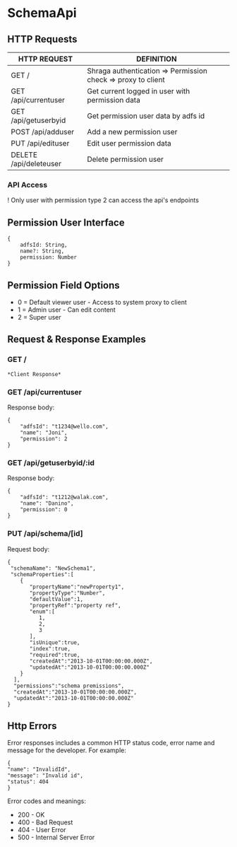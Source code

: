 # SchemaApi

## HTTP Requests

| HTTP REQUEST | DEFINITION            | 
| ----------- | --------------- |
| GET /         | Shraga authentication => Permission check => proxy to client |
| GET /api/currentuser       | Get current logged in user with permission data |
| GET /api/getuserbyid       | Get permission user data by adfs id |
| POST /api/adduser       | Add a new permission user |
| PUT /api/edituser       | Edit user permission data |
| DELETE /api/deleteuser       | Delete permission user |

### API Access
! Only user with permission type 2 can access the api's endpoints


## Permission User Interface

    {
        adfsId: String,
        name?: String,
        permission: Number
    }

## Permission Field Options

* 0 = Default viewer user - Access to system proxy to client
* 1 = Admin user - Can edit content
* 2 = Super user


## Request & Response Examples
  
### GET /

    *Client Response*
    
### GET /api/currentuser

Response body:

    {
        "adfsId": "t1234@wello.com",
        "name": "Joni",
        "permission": 2
    }
    
### GET /api/getuserbyid/:id

Response body:

    {
        "adfsId": "t1212@walak.com",
        "name": "Danino",
        "permission": 0
    }
    
### PUT /api/schema/[id]

Request body:

    {
     "schemaName": "NewSchema1",
     "schemaProperties":[
        {
           "propertyName":"newProperty1",
           "propertyType":"Number",
           "defaultValue":1,
           "propertyRef":"property ref",
           "enum":[
              1,
              2,
              3
           ],
           "isUnique":true,
           "index":true,
           "required":true,
           "createdAt":"2013-10-01T00:00:00.000Z",
           "updatedAt":"2013-10-01T00:00:00.000Z"
        }
      ],
      "permissions":"schema premissions",
      "createdAt":"2013-10-01T00:00:00.000Z",
      "updatedAt":"2013-10-01T00:00:00.000Z"
    }  
    
## Http Errors

Error responses includes a common HTTP status code, error name and message for the developer. For example:

    {
    "name": "InvalidId",
    "message": "Invalid id",
    "status": 404
    }

Error codes and meanings:
* 200 - OK
* 400 - Bad Request
* 404 - User Error
* 500 - Internal Server Error
